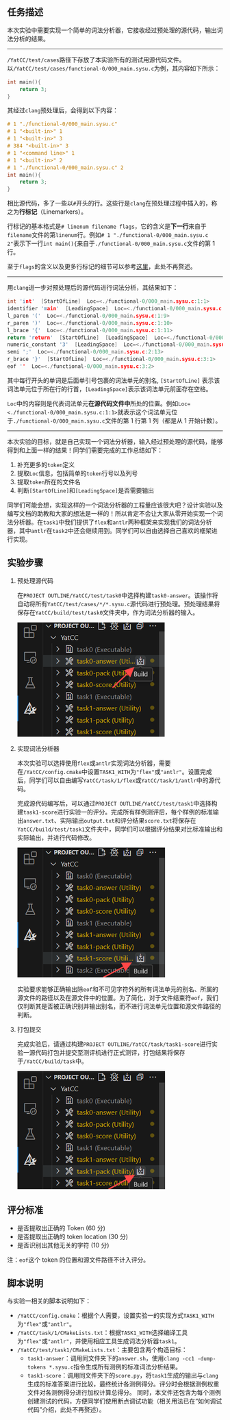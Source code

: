 ## 任务描述

本次实验中需要实现一个简单的词法分析器，它接收经过预处理的源代码，输出词法分析的结果。

---

`/YatCC/test/cases`路径下存放了本实验所有的测试用源代码文件。以`/YatCC/test/cases/functional-0/000_main.sysu.c`为例，其内容如下所示：

```c++
int main(){
    return 3;
}
```

其经过`clang`预处理后，会得到以下内容：

```c++
# 1 "./functional-0/000_main.sysu.c"
# 1 "<built-in>" 1
# 1 "<built-in>" 3
# 384 "<built-in>" 3
# 1 "<command line>" 1
# 1 "<built-in>" 2
# 1 "./functional-0/000_main.sysu.c" 2
int main(){
    return 3;
}
```

相比源代码，多了一些以`#`开头的行。这些行是`clang`在预处理过程中插入的，称之为**行标记**（Linemarkers）。

行标记的基本格式是`# linenum filename flags`，它的含义是**下一行**来自于`filename`文件的第`linenum`行。例如`# 1 "./functional-0/000_main.sysu.c 2"`表示下一行`int main(){`来自于`./functional-0/000_main.sysu.c`文件的第 1 行。

至于`flags`的含义以及更多行标记的细节可以参考[这里](https://gcc.gnu.org/onlinedocs/cpp/Preprocessor-Output.html)，此处不再赘述。

---

用`clang`进一步对预处理后的源代码进行词法分析，其结果如下：

```c++
int 'int'  [StartOfLine]  Loc=<./functional-0/000_main.sysu.c:1:1>
identifier 'main'  [LeadingSpace]  Loc=<./functional-0/000_main.sysu.c:1:5>
l_paren '('  Loc=<./functional-0/000_main.sysu.c:1:9>
r_paren ')'  Loc=<./functional-0/000_main.sysu.c:1:10>
l_brace '{'  Loc=<./functional-0/000_main.sysu.c:1:11>
return 'return'  [StartOfLine]  [LeadingSpace]  Loc=<./functional-0/000_main.sysu.c:2:5>
numeric_constant '3'  [LeadingSpace]  Loc=<./functional-0/000_main.sysu.c:2:12>
semi ';'  Loc=<./functional-0/000_main.sysu.c:2:13>
r_brace '}'  [StartOfLine]  Loc=<./functional-0/000_main.sysu.c:3:1>
eof ''  Loc=<./functional-0/000_main.sysu.c:3:2>
```

其中每行开头的单词是后面单引号包裹的词法单元的别名, `[StartOfLine]` 表示该词法单元位于所在行的行首，`[LeadingSpace]`表示该词法单元前面存在空格。

`Loc`中的内容则是代表词法单元**在源代码文件中**所处的位置。例如`Loc=<./functional-0/000_main.sysu.c:1:1>`就表示这个词法单元位于`./functional-0/000_main.sysu.c`文件的第 1 行第 1 列（都是从 1 开始计数）。

---

本次实验的目标，就是自己实现一个词法分析器，输入经过预处理的源代码，能够得到和上面一样的结果！同学们需要完成的工作总结如下：

1. 补充更多的`token`定义
2. 提取`Loc`信息，包括简单的`token`行号以及列号
3. 提取`token`所在的文件名
4. 判断`[StartOfLine]`和`[LeadingSpace]`是否需要输出

同学们可能会想，实现这样的一个词法分析器的工程量应该很大吧？设计实验以及编写文档的助教和大家的想法是一样的！所以肯定不会让大家从零开始实现一个词法分析器。在`task1`中我们提供了`flex`和`antlr`两种框架来实现我们的词法分析器，其中`antlr`在`task2`中还会继续用到。同学们可以自由选择自己喜欢的框架进行实现。

## 实验步骤

1. 预处理源代码

   在`PROJECT OUTLINE/YatCC/test/task0`中选择构建`task0-answer`。该操作将自动将所有`YatCC/test/cases/*/*.sysu.c`源代码进行预处理。预处理结果将保存在`YatCC/build/test/task0`文件夹中，作为词法分析器的输入。

   ![build task0](../images/task0answer.png)

2. 实现词法分析器

   本次实验可以选择使用`flex`或`antlr`实现词法分析器，需要在`/YatCC/config.cmake`中设置`TASK1_WITH`为`"flex"`或`"antlr"`。设置完成后，同学们可以自由编写`YatCC/task/1/flex`或`YatCC/task/1/antlr`中的源代码。

   完成源代码编写后，可以通过`PROJECT OUTLINE/YatCC/test/task1`中选择构建`task1-score`进行实验一的评分。完成所有样例测评后，每个样例的标准输出`answer.txt`、实际输出`output.txt`和评分结果`score.txt`将保存在`YatCC/build/test/task1`文件夹中，同学们可以根据评分结果对比标准输出和实际输出，并进行代码修改。

   ![score task1](../images/task1score.png)

   实验要求能够正确输出除`eof`和不可见字符外的所有词法单元的别名、所属的源文件的路径以及在源文件中的位置。为了简化，对于文件结束符`eof`，我们仅判断其是否被正确识别并输出别名，而不进行词法单元位置和源文件路径的判断。

3. 打包提交

   完成实验后，请通过构建`PROJECT OUTLINE/YatCC/task/task1-score`进行实验一源代码打包并提交至测评机进行正式测评，打包结果将保存于`/YatCC/build/task`中。

   ![pack task1](../images/task1pack.png)

## 评分标准

- 是否提取出正确的 Token (60 分)
- 是否提取出正确的 token location (30 分)
- 是否识别出其他无关的字符 (10 分)

注：`eof`这个 token 的位置和源文件路径不计入评分。

## 脚本说明

与实验一相关的脚本说明如下：

- `/YatCC/config.cmake`：根据个人需要，设置实验一的实现方式`TASK1_WITH`为`"flex"`或`"antlr"`。
- `/YatCC/task/1/CMakeLists.txt`：根据`TASK1_WITH`选择编译工具为`"flex"`或`"antlr"`，并使用相应工具生成词法分析器`task1`。
- `/YatCC/test/task1/CMakeLists.txt`：主要包含两个构造目标：
  - `task1-answer`：调用同文件夹下的`answer.sh`，使用`clang -cc1 -dump-tokens *.sysu.c`指令生成所有测例的标准词法分析结果。
  - `task1-score`：调用同文件夹下的`score.py`，将`task1`生成的输出与`clang`生成的标准答案进行比较，最终统计各测例得分。评分时会根据测例权重文件对各测例得分进行加权计算总得分。
    同时，本文件还包含为每个测例创建测试的代码，方便同学们使用断点调试功能（相关用法已在“如何调试代码”介绍，此处不再赘述）。

